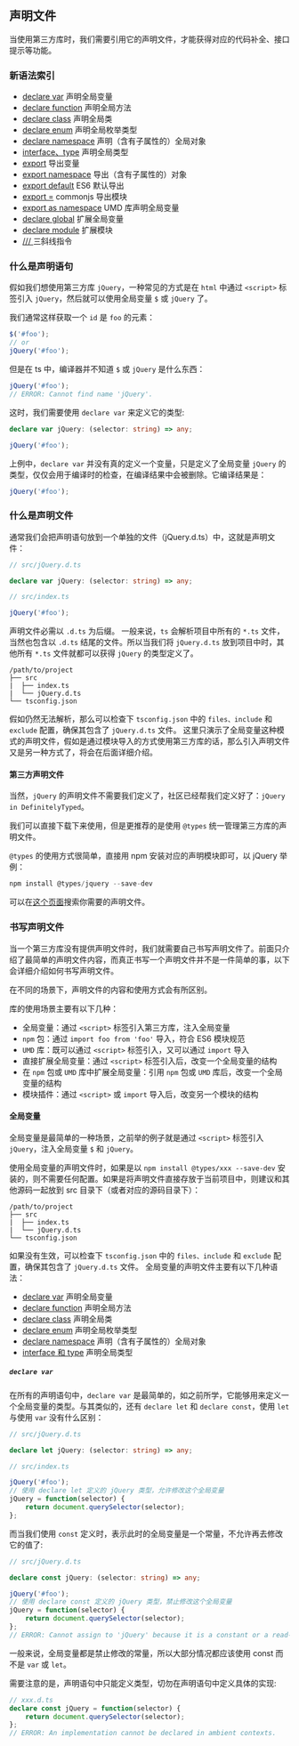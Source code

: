## 声明文件

当使用第三方库时，我们需要引用它的声明文件，才能获得对应的代码补全、接口提示等功能。

### 新语法索引

- [declare var](#declare-var) 声明全局变量
- [declare function](#declare-function) 声明全局方法
- [declare class](#declare-class) 声明全局类
- [declare enum](#declare-enum) 声明全局枚举类型
- [declare namespace](#declare-namespace) 声明（含有子属性的）全局对象
- [interface、type](#interface-type) 声明全局类型
- [export](#export) 导出变量
- [export namespace](#export-namespace) 导出（含有子属性的）对象
- [export default](#export-default) ES6 默认导出
- [export =](#export-=) commonjs 导出模块
- [export as namespace](#export-as-namespace) UMD 库声明全局变量
- [declare global](#declare-global) 扩展全局变量
- [declare module](#declare-module) 扩展模块
- [/// <reference/>](#///-<reference/>) 三斜线指令

### 什么是声明语句

假如我们想使用第三方库 `jQuery`，一种常见的方式是在 `html` 中通过 `<script>` 标签引入 `jQuery`，然后就可以使用全局变量 `$` 或 `jQuery` 了。

我们通常这样获取一个 `id` 是 `foo` 的元素：

```javascript
$('#foo');
// or
jQuery('#foo');
```

但是在 ts 中，编译器并不知道 `$` 或 `jQuery` 是什么东西：

```typescript
jQuery('#foo');
// ERROR: Cannot find name 'jQuery'.
```

这时，我们需要使用 `declare var` 来定义它的类型:

```typescript
declare var jQuery: (selector: string) => any;

jQuery('#foo');
```

上例中，`declare var` 并没有真的定义一个变量，只是定义了全局变量 `jQuery` 的类型，仅仅会用于编译时的检查，在编译结果中会被删除。它编译结果是：

```typescript
jQuery('#foo');
```

### 什么是声明文件
通常我们会把声明语句放到一个单独的文件（jQuery.d.ts）中，这就是声明文件：
```typescript
// src/jQuery.d.ts

declare var jQuery: (selector: string) => any;
```
```typescript
// src/index.ts

jQuery('#foo');
```
声明文件必需以 `.d.ts` 为后缀。
一般来说，`ts` 会解析项目中所有的 `*.ts` 文件，当然也包含以 `.d.ts` 结尾的文件。所以当我们将 `jQuery.d.ts` 放到项目中时，其他所有 `*.ts` 文件就都可以获得 `jQuery` 的类型定义了。
```
/path/to/project
├── src
|  ├── index.ts
|  └── jQuery.d.ts
└── tsconfig.json
```
假如仍然无法解析，那么可以检查下 `tsconfig.json` 中的 `files、include` 和 `exclude` 配置，确保其包含了 `jQuery.d.ts` 文件。
这里只演示了全局变量这种模式的声明文件，假如是通过模块导入的方式使用第三方库的话，那么引入声明文件又是另一种方式了，将会在后面详细介绍。

#### 第三方声明文件
当然，`jQuery` 的声明文件不需要我们定义了，社区已经帮我们定义好了：`jQuery in DefinitelyTyped`。

我们可以直接下载下来使用，但是更推荐的是使用 `@types` 统一管理第三方库的声明文件。

`@types` 的使用方式很简单，直接用 npm 安装对应的声明模块即可，以 jQuery 举例：

```javascript
npm install @types/jquery --save-dev
```
可以在[这个页面](https://www.typescriptlang.org/dt/search?search=)搜索你需要的声明文件。

### 书写声明文件

当一个第三方库没有提供声明文件时，我们就需要自己书写声明文件了。前面只介绍了最简单的声明文件内容，而真正书写一个声明文件并不是一件简单的事，以下会详细介绍如何书写声明文件。

在不同的场景下，声明文件的内容和使用方式会有所区别。

库的使用场景主要有以下几种：

- 全局变量：通过 `<script>` 标签引入第三方库，注入全局变量
- `npm` 包：通过 `import foo from 'foo'` 导入，符合 ES6 模块规范
- `UMD` 库：既可以通过 `<script>` 标签引入，又可以通过 `import` 导入
- 直接扩展全局变量：通过 `<script>` 标签引入后，改变一个全局变量的结构
- 在 `npm` 包或 `UMD` 库中扩展全局变量：引用 `npm` 包或 `UMD` 库后，改变一个全局变量的结构
- 模块插件：通过 `<script>` 或 `import` 导入后，改变另一个模块的结构

#### 全局变量

全局变量是最简单的一种场景，之前举的例子就是通过 `<script>` 标签引入 `jQuery`，注入全局变量 `$` 和 `jQuery`。

使用全局变量的声明文件时，如果是以 `npm install @types/xxx --save-dev` 安装的，则不需要任何配置。如果是将声明文件直接存放于当前项目中，则建议和其他源码一起放到 src 目录下（或者对应的源码目录下）：
```
/path/to/project
├── src
|  ├── index.ts
|  └── jQuery.d.ts
└── tsconfig.json
```

如果没有生效，可以检查下 `tsconfig.json` 中的 `files、include` 和 `exclude` 配置，确保其包含了 `jQuery.d.ts` 文件。
全局变量的声明文件主要有以下几种语法：
- [declare var](#declare-var) 声明全局变量
- [declare function](#declare-function) 声明全局方法
- [declare class](#declare-class) 声明全局类
- [declare enum](#declare-enum) 声明全局枚举类型
- [declare namespace](#declare-namespace) 声明（含有子属性的）全局对象
- [interface 和 type](#interface-type) 声明全局类型

##### `declare var`

在所有的声明语句中，`declare var` 是最简单的，如之前所学，它能够用来定义一个全局变量的类型。与其类似的，还有 `declare let` 和 `declare const`，使用 `let` 与使用 `var` 没有什么区别：
```typescript
// src/jQuery.d.ts

declare let jQuery: (selector: string) => any;
```
```typescript
// src/index.ts

jQuery('#foo');
// 使用 declare let 定义的 jQuery 类型，允许修改这个全局变量
jQuery = function(selector) {
    return document.querySelector(selector);
};
```

而当我们使用 `const` 定义时，表示此时的全局变量是一个常量，不允许再去修改它的值了:
```typescript
// src/jQuery.d.ts

declare const jQuery: (selector: string) => any;

jQuery('#foo');
// 使用 declare const 定义的 jQuery 类型，禁止修改这个全局变量
jQuery = function(selector) {
    return document.querySelector(selector);
};
// ERROR: Cannot assign to 'jQuery' because it is a constant or a read-only property.
```

一般来说，全局变量都是禁止修改的常量，所以大部分情况都应该使用 const 而不是 `var` 或 `let`。

需要注意的是，声明语句中只能定义类型，切勿在声明语句中定义具体的实现:
```typescript
// xxx.d.ts
declare const jQuery = function(selector) {
    return document.querySelector(selector);
};
// ERROR: An implementation cannot be declared in ambient contexts.
```